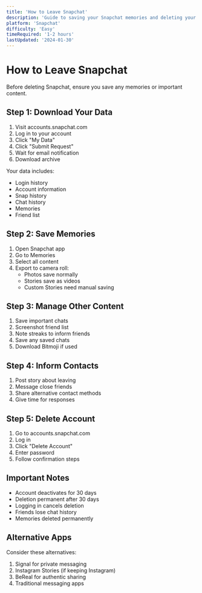 ```yaml
---
title: 'How to Leave Snapchat'
description: 'Guide to saving your Snapchat memories and deleting your account'
platform: 'Snapchat'
difficulty: 'Easy'
timeRequired: '1-2 hours'
lastUpdated: '2024-01-30'
---
```


# How to Leave Snapchat

Before deleting Snapchat, ensure you save any memories or important content.

## Step 1: Download Your Data

1. Visit accounts.snapchat.com
2. Log in to your account
3. Click "My Data"
4. Click "Submit Request"
5. Wait for email notification
6. Download archive

Your data includes:

- Login history
- Account information
- Snap history
- Chat history
- Memories
- Friend list

## Step 2: Save Memories

1. Open Snapchat app
2. Go to Memories
3. Select all content
4. Export to camera roll:
   - Photos save normally
   - Stories save as videos
   - Custom Stories need manual saving

## Step 3: Manage Other Content

1. Save important chats
2. Screenshot friend list
3. Note streaks to inform friends
4. Save any saved chats
5. Download Bitmoji if used

## Step 4: Inform Contacts

1. Post story about leaving
2. Message close friends
3. Share alternative contact methods
4. Give time for responses

## Step 5: Delete Account

1. Go to accounts.snapchat.com
2. Log in
3. Click "Delete Account"
4. Enter password
5. Follow confirmation steps

## Important Notes

- Account deactivates for 30 days
- Deletion permanent after 30 days
- Logging in cancels deletion
- Friends lose chat history
- Memories deleted permanently

## Alternative Apps

Consider these alternatives:

1. Signal for private messaging
2. Instagram Stories (if keeping Instagram)
3. BeReal for authentic sharing
4. Traditional messaging apps
